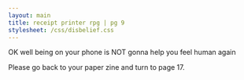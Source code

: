 ```yaml
---
layout: main
title: receipt printer rpg | pg 9
stylesheet: /css/disbelief.css
---
```


<div id="nothelping">
<p>OK well being on your phone is NOT gonna help you feel human again
<p>Please go back to your paper zine and turn to page 17.
</div>
<div id="bg"></div>
